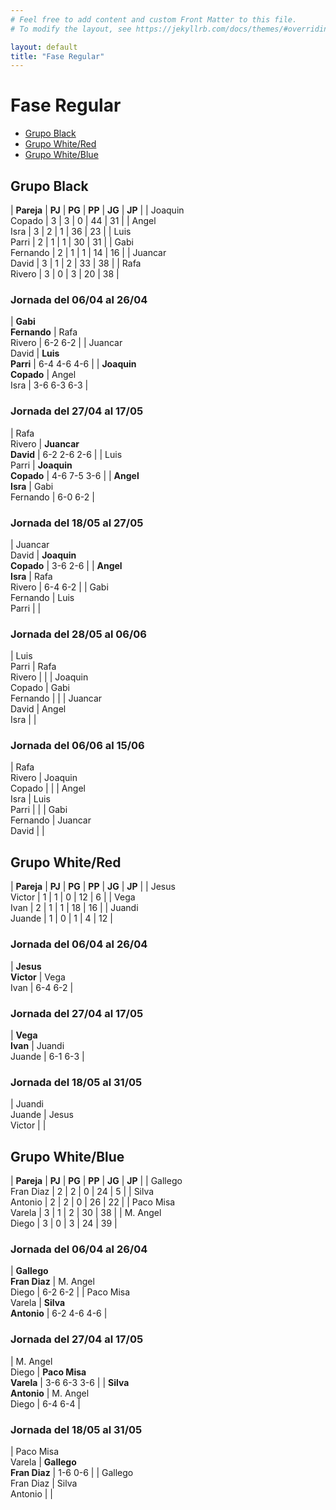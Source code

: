 ```yaml
---
# Feel free to add content and custom Front Matter to this file.
# To modify the layout, see https://jekyllrb.com/docs/themes/#overriding-theme-defaults

layout: default
title: "Fase Regular"
---
```


# Fase Regular

<style>table { font-size: 0.85em }</style>

* [Grupo Black](#grupo-black)
* [Grupo White/Red](#grupo-whitered)
* [Grupo White/Blue](#grupo-whiteblue)

## Grupo Black

| **Pareja**     | **PJ** | **PG** | **PP** | **JG** | **JP** |
| Joaquin<br/>Copado | 3  | 3  | 0  | 44  | 31  |
| Angel<br/>Isra | 3  | 2  | 1  | 36  | 23  |
| Luis<br/>Parri | 2  | 1  | 1  | 30  | 31  |
| Gabi<br/>Fernando | 2  | 1  | 1  | 14  | 16  |
| Juancar<br/>David | 3  | 1  | 2  | 33  | 38  |
| Rafa<br/>Rivero | 3  | 0  | 3  | 20 | 38  |

### Jornada del 06/04 al 26/04

| **Gabi<br/>Fernando** | Rafa<br/>Rivero | 6-2 6-2 |
| Juancar<br/>David | **Luis<br/>Parri** | 6-4 4-6 4-6 |
| **Joaquin<br/>Copado** | Angel<br/>Isra | 3-6 6-3 6-3 |

### Jornada del 27/04 al 17/05

| Rafa<br/>Rivero | **Juancar<br/>David** | 6-2 2-6 2-6 |
| Luis<br/>Parri | **Joaquin<br/>Copado** | 4-6 7-5 3-6 |
| **Angel<br/>Isra** | Gabi<br/>Fernando | 6-0 6-2 |

### Jornada del 18/05 al 27/05

| Juancar<br/>David | **Joaquin<br/>Copado** | 3-6 2-6 |
| **Angel<br/>Isra** | Rafa<br/>Rivero | 6-4 6-2 |
| Gabi<br/>Fernando | Luis<br/>Parri | |

### Jornada del 28/05 al 06/06

| Luis<br/>Parri | Rafa<br/>Rivero | |
| Joaquin<br/>Copado | Gabi<br/>Fernando | |
| Juancar<br/>David | Angel<br/>Isra | |

### Jornada del 06/06 al 15/06

| Rafa<br/>Rivero | Joaquin<br/>Copado | |
| Angel<br/>Isra | Luis<br/>Parri | |
| Gabi<br/>Fernando | Juancar<br/>David | |

## Grupo White/Red

| **Pareja**     | **PJ** | **PG** | **PP** | **JG** | **JP** |
| Jesus<br/>Victor | 1  | 1  | 0  | 12  | 6  |
| Vega<br/>Ivan | 2  | 1  | 1  | 18  | 16  |
| Juandi<br/>Juande | 1  | 0  | 1  | 4  | 12  |

### Jornada del 06/04 al 26/04

| **Jesus<br/>Victor** | Vega<br/>Ivan | 6-4 6-2 |

### Jornada del 27/04 al 17/05

| **Vega<br/>Ivan** | Juandi<br/>Juande | 6-1 6-3 |

### Jornada del 18/05 al 31/05

| Juandi<br/>Juande | Jesus<br/>Victor | |

## Grupo White/Blue

| **Pareja**     | **PJ** | **PG** | **PP** | **JG** | **JP** |
| Gallego<br/>Fran Diaz | 2 | 2 | 0 | 24 | 5  |
| Silva<br/>Antonio     | 2 | 2 | 0 | 26 | 22 |
| Paco Misa<br/>Varela  | 3 | 1 | 2 | 30 | 38 |
| M. Angel<br/>Diego    | 3 | 0 | 3 | 24  | 39  |

### Jornada del 06/04 al 26/04

| **Gallego<br/>Fran Diaz** | M. Angel<br/>Diego | 6-2 6-2 |
| Paco Misa<br/>Varela | **Silva<br/>Antonio** | 6-2 4-6 4-6 |

### Jornada del 27/04 al 17/05

| M. Angel<br/>Diego | **Paco Misa<br/>Varela** | 3-6 6-3 3-6 |
| **Silva<br/>Antonio** | M. Angel<br/>Diego | 6-4 6-4 |

### Jornada del 18/05 al 31/05

| Paco Misa<br/>Varela | **Gallego<br/>Fran Diaz** | 1-6 0-6 |
| Gallego<br/>Fran Diaz | Silva<br/>Antonio | |
